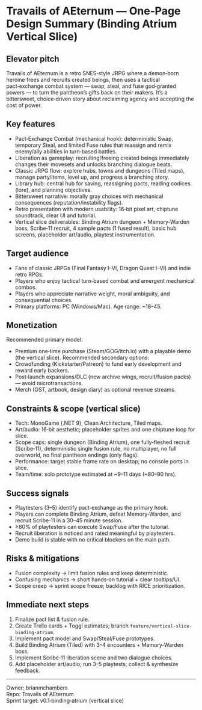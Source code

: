 # Travails of AEternum — One‑Page Design Summary (Binding Atrium Vertical Slice)

## Elevator pitch
Travails of AEternum is a retro SNES‑style JRPG where a demon‑born heroine frees and recruits created beings, then uses a tactical pact‑exchange combat system — swap, steal, and fuse god‑granted powers — to turn the pantheon’s gifts back on their makers. It’s a bittersweet, choice‑driven story about reclaiming agency and accepting the cost of power.

## Key features
- Pact‑Exchange Combat (mechanical hook): deterministic Swap, temporary Steal, and limited Fuse rules that reassign and remix enemy/ally abilities in turn‑based battles.
- Liberation as gameplay: recruiting/freeing created beings immediately changes their movesets and unlocks branching dialogue beats.
- Classic JRPG flow: explore hubs, towns and dungeons (Tiled maps), manage party/items, level up, and progress a branching story.
- Library hub: central hub for saving, reassigning pacts, reading codices (lore), and planning objectives.
- Bittersweet narrative: morally gray choices with mechanical consequences (reputation/instability flags).
- Retro presentation with modern usability: 16‑bit pixel art, chiptune soundtrack, clear UI and tutorial.
- Vertical slice deliverables: Binding Atrium dungeon + Memory‑Warden boss, Scribe‑11 recruit, 4 sample pacts (1 fused result), basic hub screens, placeholder art/audio, playtest instrumentation.

## Target audience
- Fans of classic JRPGs (Final Fantasy I–VI, Dragon Quest I–VI) and indie retro RPGs.
- Players who enjoy tactical turn‑based combat and emergent mechanical combos.
- Players who appreciate narrative weight, moral ambiguity, and consequential choices.
- Primary platforms: PC (Windows/Mac). Age range: ~18–45.

## Monetization
Recommended primary model:
- Premium one‑time purchase (Steam/GOG/itch.io) with a playable demo (the vertical slice).
Recommended secondary options:
- Crowdfunding (Kickstarter/Patreon) to fund early development and reward early backers.
- Post‑launch expansions/DLC (new archive wings, recruit/fusion packs) — avoid microtransactions.
- Merch (OST, artbook, design diary) as optional revenue streams.

## Constraints & scope (vertical slice)
- Tech: MonoGame (.NET 9), Clean Architecture, Tiled maps.
- Art/audio: 16‑bit aesthetic; placeholder sprites and one chiptune loop for slice.
- Scope caps: single dungeon (Binding Atrium), one fully‑fleshed recruit (Scribe‑11), deterministic single fusion rule, no multiplayer, no full overworld, no final pantheon endings (only flags).
- Performance: target stable frame rate on desktop; no console ports in slice.
- Team/time: solo prototype estimated at ~9–11 days (~80–90 hrs).

## Success signals
- Playtesters (3–5) identify pact‑exchange as the primary hook.
- Players can complete Binding Atrium, defeat Memory‑Warden, and recruit Scribe‑11 in a 30–45 minute session.
- ≥80% of playtesters can execute Swap/Fuse after the tutorial.
- Recruit liberation is noticed and rated meaningful by playtesters.
- Demo build is stable with no critical blockers on the main path.

## Risks & mitigations
- Fusion complexity → limit fusion rules and keep deterministic.
- Confusing mechanics → short hands‑on tutorial + clear tooltips/UI.
- Scope creep → sprint scope freeze; backlog with RICE prioritization.

## Immediate next steps
1. Finalize pact list & fusion rule.
2. Create Trello cards + Toggl estimates; branch `feature/vertical-slice-binding-atrium`.
3. Implement pact model and Swap/Steal/Fuse prototypes.
4. Build Binding Atrium (Tiled) with 3–4 encounters + Memory‑Warden boss.
5. Implement Scribe‑11 liberation scene and two dialogue choices.
6. Add placeholder art/audio; run 3–5 playtests; collect & synthesize feedback.

---

Owner: brianmchambers  
Repo: Travails of AEternum  
Sprint target: v0.1‑binding‑atrium (vertical slice)
